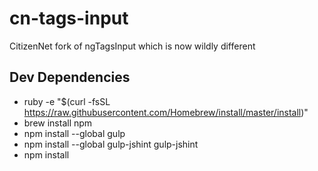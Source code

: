 # cn-tags-input
CitizenNet fork of ngTagsInput which is now wildly different

## Dev Dependencies ##
* ruby -e "$(curl -fsSL https://raw.githubusercontent.com/Homebrew/install/master/install)"
* brew install npm
* npm install --global gulp
* npm install --global gulp-jshint gulp-jshint
* npm install

